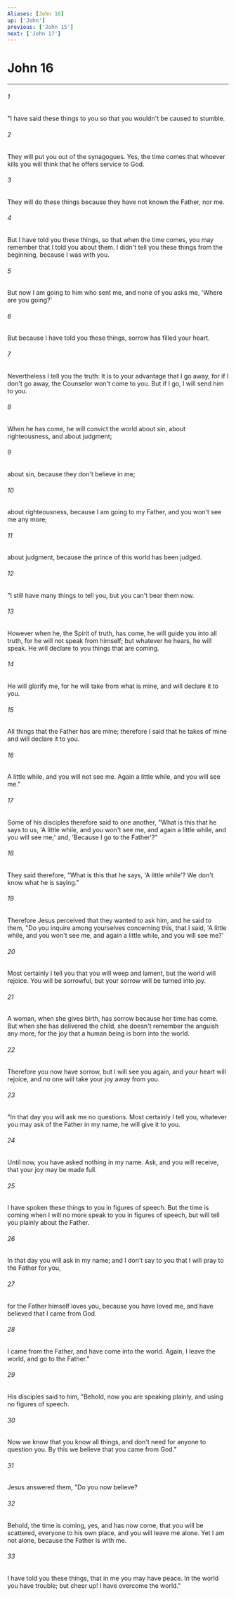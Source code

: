```yaml
---
Aliases: [John 16]
up: ['John']
previous: ['John 15']
next: ['John 17']
---
```

# John 16
***





###### 1 

"I have said these things to you so that you wouldn't be caused to stumble. 



###### 2 

They will put you out of the synagogues. Yes, the time comes that whoever kills you will think that he offers service to God. 



###### 3 

They will do these things because they have not known the Father, nor me. 



###### 4 

But I have told you these things, so that when the time comes, you may remember that I told you about them. I didn't tell you these things from the beginning, because I was with you. 



###### 5 

But now I am going to him who sent me, and none of you asks me, 'Where are you going?' 



###### 6 

But because I have told you these things, sorrow has filled your heart. 



###### 7 

Nevertheless I tell you the truth: It is to your advantage that I go away, for if I don't go away, the Counselor won't come to you. But if I go, I will send him to you. 



###### 8 

When he has come, he will convict the world about sin, about righteousness, and about judgment; 



###### 9 

about sin, because they don't believe in me; 



###### 10 

about righteousness, because I am going to my Father, and you won't see me any more; 



###### 11 

about judgment, because the prince of this world has been judged. 



###### 12 

"I still have many things to tell you, but you can't bear them now. 



###### 13 

However when he, the Spirit of truth, has come, he will guide you into all truth, for he will not speak from himself; but whatever he hears, he will speak. He will declare to you things that are coming. 



###### 14 

He will glorify me, for he will take from what is mine, and will declare it to you. 



###### 15 

All things that the Father has are mine; therefore I said that he takes of mine and will declare it to you. 



###### 16 

A little while, and you will not see me. Again a little while, and you will see me." 



###### 17 

Some of his disciples therefore said to one another, "What is this that he says to us, 'A little while, and you won't see me, and again a little while, and you will see me;' and, 'Because I go to the Father'?" 



###### 18 

They said therefore, "What is this that he says, 'A little while'? We don't know what he is saying." 



###### 19 

Therefore Jesus perceived that they wanted to ask him, and he said to them, "Do you inquire among yourselves concerning this, that I said, 'A little while, and you won't see me, and again a little while, and you will see me?' 



###### 20 

Most certainly I tell you that you will weep and lament, but the world will rejoice. You will be sorrowful, but your sorrow will be turned into joy. 



###### 21 

A woman, when she gives birth, has sorrow because her time has come. But when she has delivered the child, she doesn't remember the anguish any more, for the joy that a human being is born into the world. 



###### 22 

Therefore you now have sorrow, but I will see you again, and your heart will rejoice, and no one will take your joy away from you. 



###### 23 

"In that day you will ask me no questions. Most certainly I tell you, whatever you may ask of the Father in my name, he will give it to you. 



###### 24 

Until now, you have asked nothing in my name. Ask, and you will receive, that your joy may be made full. 



###### 25 

I have spoken these things to you in figures of speech. But the time is coming when I will no more speak to you in figures of speech, but will tell you plainly about the Father. 



###### 26 

In that day you will ask in my name; and I don't say to you that I will pray to the Father for you, 



###### 27 

for the Father himself loves you, because you have loved me, and have believed that I came from God. 



###### 28 

I came from the Father, and have come into the world. Again, I leave the world, and go to the Father." 



###### 29 

His disciples said to him, "Behold, now you are speaking plainly, and using no figures of speech. 



###### 30 

Now we know that you know all things, and don't need for anyone to question you. By this we believe that you came from God." 



###### 31 

Jesus answered them, "Do you now believe? 



###### 32 

Behold, the time is coming, yes, and has now come, that you will be scattered, everyone to his own place, and you will leave me alone. Yet I am not alone, because the Father is with me. 



###### 33 

I have told you these things, that in me you may have peace. In the world you have trouble; but cheer up! I have overcome the world."
